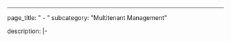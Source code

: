 ---
page_title: "<no value> <no value> - <no value>"
subcategory: "Multitenant Management"

description: |-
